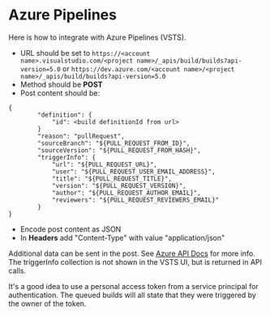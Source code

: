 # Azure Pipelines

Here is how to integrate with Azure Pipelines (VSTS).

* URL should be set to `https://<account name>.visualstudio.com/<project name>/_apis/build/builds?api-version=5.0` or `https://dev.azure.com/<account name>/<project name>/_apis/build/builds?api-version=5.0`
* Method should be **POST**
* Post content should be:
```
{
        "definition": {
            "id": <build definitionId from url>
        }
        "reason": "pullRequest",
        "sourceBranch": "${PULL_REQUEST_FROM_ID}",
        "sourceVersion": "${PULL_REQUEST_FROM_HASH}",
        "triggerInfo": {
            "url": "${PULL_REQUEST_URL}",
            "user": "${PULL_REQUEST_USER_EMAIL_ADDRESS}",
            "title": "${PULL_REQUEST_TITLE}",
            "version": "${PULL_REQUEST_VERSION}",
            "author": "${PULL_REQUEST_AUTHOR_EMAIL}",
            "reviewers": "${PULL_REQUEST_REVIEWERS_EMAIL}"
        }
}
```
* Encode post content as JSON
* In **Headers** add "Content-Type" with value "application/json"

Additional data can be sent in the post. See [Azure API Docs](https://docs.microsoft.com/en-us/rest/api/azure/devops/build/Builds/Queue?view=azure-devops-rest-5.0) for more info. The triggerInfo collection is not shown in the VSTS UI, but is returned in API calls.

It's a good idea to use a personal access token from a service principal for authentication. The queued builds will all state that they were triggered by the owner of the token.
